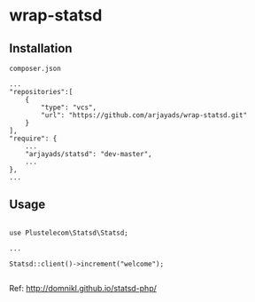 # wrap-statsd


## Installation

`composer.json`
```
...
"repositories":[
    {
        "type": "vcs",
        "url": "https://github.com/arjayads/wrap-statsd.git"
    }
],
"require": {
    ...
    "arjayads/statsd": "dev-master",
    ...
},
...
```


## Usage

```

use Plustelecom\Statsd\Statsd;

...

Statsd::client()->increment("welcome");


```


Ref: http://domnikl.github.io/statsd-php/
